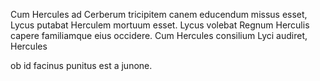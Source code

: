 

Cum Hercules ad Cerberum tricipitem canem educendum missus esset, Lycus putabat Herculem mortuum esset.
Lycus volebat Regnum Herculis capere familiamque eius occidere.
Cum Hercules consilium Lyci audiret, Hercules 



ob id facinus punitus est a junone. 


